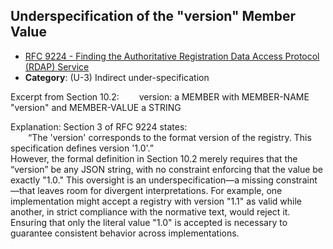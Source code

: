 ## Underspecification of the "version" Member Value

- [RFC 9224 - Finding the Authoritative Registration Data Access Protocol (RDAP) Service](https://www.rfc-editor.org/rfc/rfc9224)
- **Category**: (U-3) Indirect under-specification

Excerpt from Section 10.2:
  version:  a MEMBER with MEMBER-NAME "version" and MEMBER-VALUE a STRING

Explanation:
Section 3 of RFC 9224 states:  
  “The 'version' corresponds to the format version of the registry. This specification defines version '1.0'.”  
However, the formal definition in Section 10.2 merely requires that the “version” be any JSON string, with no constraint enforcing that the value be exactly "1.0." This oversight is an underspecification—a missing constraint—that leaves room for divergent interpretations. For example, one implementation might accept a registry with version "1.1" as valid while another, in strict compliance with the normative text, would reject it. Ensuring that only the literal value "1.0" is accepted is necessary to guarantee consistent behavior across implementations.

